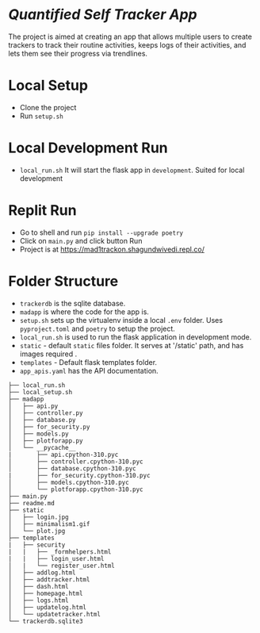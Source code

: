 # _Quantified Self Tracker App_
The project is aimed at creating an app that allows multiple users to create trackers to track their routine activities, keeps logs of their activities, and lets them see their progress via trendlines.

# Local Setup
- Clone the project
- Run `setup.sh`

# Local Development Run
- `local_run.sh` It will start the flask app in `development`. Suited for local development

# Replit Run
- Go to shell and run
    `pip install --upgrade poetry`
- Click on `main.py` and click button Run
- Project is at https://mad1trackon.shagundwivedi.repl.co/

# Folder Structure

- `trackerdb`  is the sqlite database.
- `madapp` is where the code for the app is.
- `setup.sh` sets up the virtualenv inside a local `.env` folder. Uses `pyproject.toml` and `poetry` to setup the project.
- `local_run.sh`  is used to run the flask application in development mode.
- `static` - default `static` files folder. It serves at '/static' path, and has images required .
- `templates` - Default flask templates folder.
- `app_apis.yaml` has the API documentation.


```
├── local_run.sh
├── local_setup.sh
├── madapp
│   ├── api.py
│   ├── controller.py
│   ├── database.py
│   ├── for_security.py
│   ├── models.py
│   ├── plotforapp.py
│   └── __pycache__
|       ├── api.cpython-310.pyc
│       ├── controller.cpython-310.pyc
│       ├── database.cpython-310.pyc
|       ├── for_security.cpython-310.pyc
│       ├── models.cpython-310.pyc
│       └── plotforapp.cpython-310.pyc
├── main.py
├── readme.md
├── static
│   ├── login.jpg
│   ├── minimalism1.gif
│   └── plot.jpg
├── templates
|   ├── security
|   |   ├── _formhelpers.html
|   |   ├── login_user.html
│   |   └── register_user.html
│   ├── addlog.html
│   ├── addtracker.html
│   ├── dash.html
│   ├── homepage.html
│   ├── logs.html
│   ├── updatelog.html
│   └── updatetracker.html
└── trackerdb.sqlite3
```